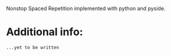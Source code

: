 Nonstop Spaced Repetition implemented with python and pyside.

# Additional info:
	...yet to be written